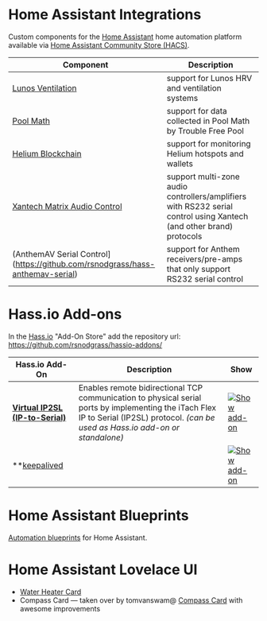 # Home Assistant Integrations

Custom components for the [Home Assistant](https://home-assistant.io) home automation platform available via [Home Assistant Community Store (HACS)](https://github.com/custom-components/hacs).

| Component                        | Description |
| -------------------------------- | ----------- |
| [Lunos Ventilation](https://github.com/rsnodgrass/hass-lunos) | support for Lunos HRV and ventilation systems |
| [Pool Math](https://github.com/rsnodgrass/hass-poolmath) | support for data collected in Pool Math by Trouble Free Pool |
| [Helium Blockchain](https://github.com/rsnodgrass/hass-helium) | support for monitoring Helium hotspots and wallets |
| [Xantech Matrix Audio Control](https://github.com/rsnodgrass/hass-xantech) | support multi-zone audio controllers/amplifiers with RS232 serial control using Xantech (and other brand) protocols |
| (AnthemAV Serial Control](https://github.com/rsnodgrass/hass-anthemav-serial) | support for Anthem receivers/pre-amps that only support RS232 serial control |

# Hass.io Add-ons

In the [Hass.io](https://www.home-assistant.io/hassio) "Add-On Store" add the repository url: https://github.com/rsnodgrass/hassio-addons/

| Hass.io Add-On                      | Description | Show |
| ----------------------------------- | ----------- |------|
| **[Virtual IP2SL (IP-to-Serial)](https://github.com/rsnodgrass/hassio-addons/tree/master/virtual-ip2sl-addon)** | Enables remote bidirectional TCP communication to physical serial ports by implementing the iTach Flex IP to Serial (IP2SL) protocol. *(can be used as Hass.io add-on or standalone)* | [![Show add-on](https://my.home-assistant.io/badges/supervisor_addon.svg)](https://my.home-assistant.io/redirect/supervisor_addon/?addon=746b492e_virtual-ip2sl&repository_url=https%3A%2F%2Fgithub.com%2Frsnodgrass%2Fhassio-addons) |
| **[keepalived](keepalived) | | [![Show add-on](https://my.home-assistant.io/badges/supervisor_addon.svg)](https://my.home-assistant.io/redirect/supervisor_addon/?addon=746b492e_keepalived&repository_url=https%3A%2F%2Fgithub.com%2Frsnodgrass%2Fhassio-addons) |


# Home Assistant Blueprints

[Automation blueprints](https://github.com/rsnodgrass/home-assistant-blueprints) for Home Assistant.

# Home Assistant Lovelace UI

* [Water Heater Card](https://github.com/rsnodgrass/water-heater-card)
* Compass Card — taken over by tomvanswam@ [Compass Card](https://github.com/tomvanswam/compass-card) with awesome improvements
